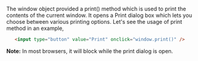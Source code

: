 
  The window object provided a print() method which is used to print the contents of the current window. It opens a Print dialog box which lets you choose between various printing options. Let's see the usage of print method in an example,

  ```html
     <input type="button" value="Print" onclick="window.print()" />
  ```

  **Note:** In most browsers, it will block while the print dialog is open.
